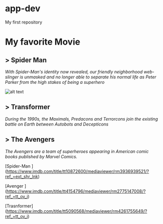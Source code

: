 # app-dev
My first repository

  # My favorite Movie 

  ## > Spider Man
  *With Spider-Man's identity now revealed, our friendly neighborhood web-slinger is unmasked and no longer able to separate his normal life as Peter Parker from the        high stakes of being a superhero*
  
  ![alt text](https://encrypted-tbn0.gstatic.com/images?q=tbn:ANd9GcQAdKgctTO5EuODTcdzxfh4PlDQjC0oEmy9G0h-qYMo3F4x1wVyRv9AJTA8TlG-K3rH6ZA&usqp=CAU)
  
  ## > Transformer
  *During the 1990s, the Maximals, Predacons and Terrorcons join the existing battle on Earth between Autobots and Decepticons*
  
  ## > The Avengers 
  *The Avengers are a team of superheroes appearing in American comic books published by Marvel Comics.*
 
   [Spider-Man ] (https://www.imdb.com/title/tt10872600/mediaviewer/rm3936939521/?ref_=ext_shr_lnk)
   
   
   [Avenger ] (https://www.imdb.com/title/tt4154796/mediaviewer/rm2775147008/?ref_=tt_ov_i)
  
  
   [Trasnformer] (https://www.imdb.com/title/tt5090568/mediaviewer/rm4261755649/?ref_=tt_ov_i)

  
 
 
 
